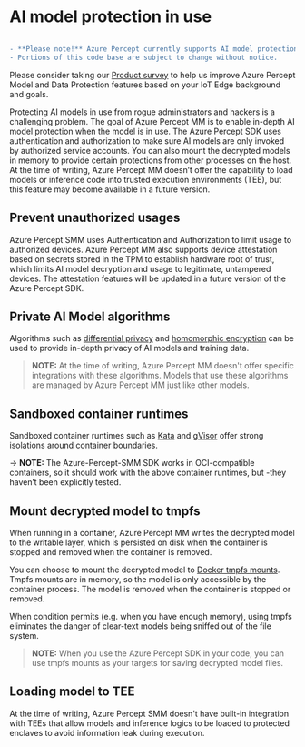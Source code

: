 # AI model protection in use

```diff

- **Please note!** Azure Percept currently supports AI model protection as a private preview feature.  
- Portions of this code base are subject to change without notice.
```
Please consider taking our [Product survey](https://go.microsoft.com/fwlink/?linkid=2156573) to help us improve Azure Percept Model and Data Protection features based on your IoT Edge background and goals.


Protecting AI models in use from rogue administrators and hackers is a challenging problem. The goal of Azure Percept MM is to enable in-depth AI model protection when the model is in use. The Azure Percept SDK uses authentication and authorization to make sure AI models are only invoked by authorized service accounts. You can also mount the decrypted models in memory to provide certain protections from other processes on the host. At the time of writing, Azure Percept MM doesn’t offer the capability to load models or inference code into trusted execution environments (TEE), but this feature may become available in a future version.

## Prevent unauthorized usages

Azure Percept SMM uses Authentication and Authorization to limit usage to authorized devices. Azure Percept MM also supports device attestation based on secrets stored in the TPM to establish hardware root of trust, which limits AI model decryption and usage to legitimate, untampered devices. The attestation features will be updated in a future version of the Azure Percept SDK.

## Private AI Model algorithms

Algorithms such as [differential privacy](https://www.microsoft.com/en-us/ai/ai-lab-differential-privacy) and [homomorphic encryption](https://en.wikipedia.org/wiki/Homomorphic_encryption) can be used to provide in-depth privacy of AI models and training data.

> **NOTE:**  At the time of writing, Azure Percept MM doesn't offer specific integrations with these algorithms. Models that use these algorithms are managed by Azure Percept MM just like other models.

## Sandboxed container runtimes

Sandboxed container runtimes such as [Kata](https://katacontainers.io/) and [gVisor](https://gvisor.dev/) offer strong isolations around container boundaries.

-> **NOTE:**  The Azure-Percept-SMM SDK works in OCI-compatible containers, so it should work with the above container runtimes, but -they haven’t been explicitly tested.

## Mount decrypted model to tmpfs

When running in a container, Azure Percept MM writes the decrypted model to the writable layer, which is persisted on disk when the container is stopped and removed when the container is removed.

You can choose to mount the decrypted model to [Docker tmpfs mounts](https://docs.docker.com/storage/tmpfs/). Tmpfs mounts are in memory, so the model is only accessible by the container process. The model is removed when the container is stopped or removed.

When condition permits (e.g. when you have enough memory), using tmpfs eliminates the danger of clear-text models being sniffed out of the file system.

> **NOTE:** When you use the Azure Percept SDK in your code, you can use tmpfs mounts as your targets for saving decrypted model files.

## Loading model to TEE

At the time of writing, Azure Percept SMM doesn't have built-in integration with TEEs that allow models and inference logics to be loaded to protected enclaves to avoid information leak during execution.
